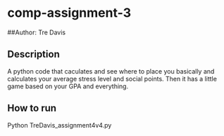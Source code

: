 # comp-assignment-3

##Author:
Tre Davis
## Description
A python code that caculates and see where to place you basically and calculates 
your average stress level and social points. Then  it has a little game based on your GPA
and everything.
## How to run
Python TreDavis_assignment4v4.py

